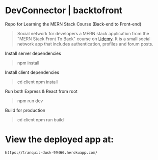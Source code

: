 # DevConnector | backtofront
Repo for Learning the MERN Stack Course (Back-end to Front-end)

> Social network for developers
a MERN stack application from the "MERN Stack Front To Back" course on [Udemy](https://www.udemy.com/mern-stack-front-to-back/?couponCode=TRAVERSYMEDIA). It is a small social network app that includes authentication, profiles and forum posts.

Install server dependencies
> npm install

Install client dependencies
> cd client
> npm install

Run both Express & React from root
> npm run dev

Build for production
> cd client
> npm run build

# View the deployed app at: 
 ```
 https://tranquil-dusk-99466.herokuapp.com/
 ```
